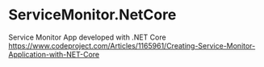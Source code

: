 # ServiceMonitor.NetCore
Service Monitor App developed with .NET Core
https://www.codeproject.com/Articles/1165961/Creating-Service-Monitor-Application-with-NET-Core
